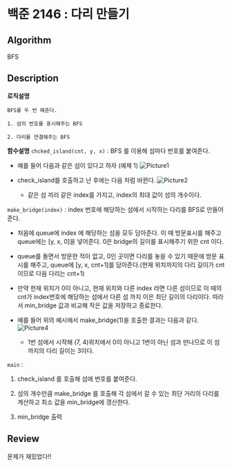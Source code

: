 # 백준 2146 : 다리 만들기

## Algorithm

BFS 

## Description
**로직설명**
```
BFS를 두 번 해준다.

1. 섬의 번호를 표시해주는 BFS

2. 다리를 연결해주는 BFS
```

**함수설명**
`chcked_island(cnt, y, x)` : BFS 를 이용해 섬마다 번호를 붙여준다. 

+ 예를 들어 다음과 같은 섬이 있다고 하자 (예제 1)
![Picture1](https://user-images.githubusercontent.com/33089715/107868912-c821b200-6ecb-11eb-8fe5-a8f5e2041e01.png)

+ check_island를 호출하고 난 후에는 다음 처럼 바뀐다.
![Picture2](https://user-images.githubusercontent.com/33089715/107868931-028b4f00-6ecc-11eb-893d-43f0cd54a1b1.png)
    + 같은 섬 끼리 같은 index를 가지고, index의 최대 값이 섬의 개수이다.

`make_bridge(index)` : index 번호에 해당하는 섬에서 시작하는 다리를 BFS로 만들어 준다.

+ 처음에 queue에 index 에 해당하는 섬을 모두 담아준다. 이 때 방문표시를 해주고 queue에는 [y, x, 0]을 넣어준다. 0은 bridge의 길이를 표시해주기 위한 cnt 이다. 

+ queue를 돌면서 방문한 적이 없고, 0인 곳이면 다리를 놓을 수 있기 때문에 방문 표시를 해주고, queue에 [y, x, cnt+1]를 담아준다.(현재 위치까지의 다리 길이가 cnt이므로 다음 다리는 cnt+1)

+ 만약 현재 위치가 0이 아니고, 현재 위치와 다른 index 라면 다른 섬이므로 이 때의 cnt가 index번호에 해당하는 섬에서 다른 섬 까지 이은 최단 길이의 다리이다. 따라서 min_bridge 값과 비교해 작은 값을 저장하고 종료한다.

+ 예를 들어 위의 예시에서 make_bridge(1)을 호출한 결과는 다음과 같다. 
![Picture4](https://user-images.githubusercontent.com/33089715/107869158-4bdc9e00-6ece-11eb-8247-16d4264a854b.png)

    + 1번 섬에서 시작해 (7, 4)위치에서 0이 아니고 1번이 아닌 섬과 만나므로 이 섬까지의 다리 길이는 3이다.

`main` : 
    
1. check_island 를 호출해 섬에 번호를 붙여준다.

2. 섬의 개수만큼 make_bridge 를 호출해 각 섬에서 갈 수 있는 최단 거리의 다리를 계산하고 최소 값을 min_bridge에 갱신한다.

3. min_bridge 출력 

## Review

문제가 재밌었다!! 
